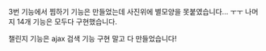 3번 기능에서 찜하기 기능은 만들었는데 사진위에 별모양을 못붙였습니다... ㅜㅜ 나머지 14개 기능은 모두다 구현했습니다.

챌린지 기능은 ajax 검색 기능 구현 말고 다 만들었습니다!
